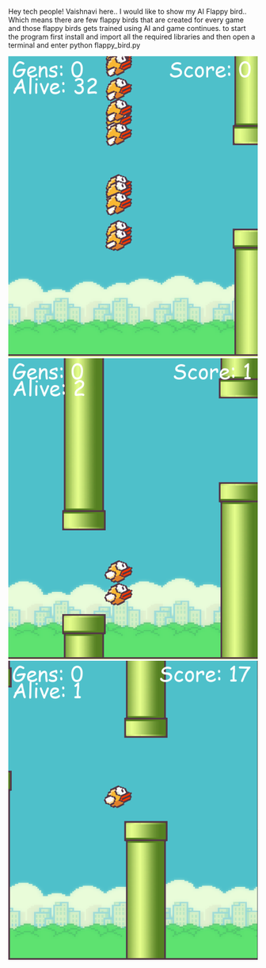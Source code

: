Hey tech people!
Vaishnavi here..
I would like to show my AI Flappy bird..
Which means there are few flappy birds that are created for every game and 
those flappy birds gets trained using AI and game continues.
to start the program first install and import all the required libraries and then open a terminal and enter 
python flappy_bird.py

<img src="https://github.com/vaishnavisingareddy/AI_flappybird/blob/main/preview/1.png" alt="flappy bird" />
<img src="https://github.com/vaishnavisingareddy/AI_flappybird/blob/main/preview/2.png" alt="flappy bird" />
<img src="https://github.com/vaishnavisingareddy/AI_flappybird/blob/main/preview/3.png" alt="flappy bird" />

